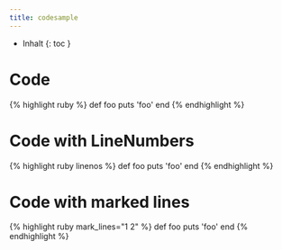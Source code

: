 ```yaml
---
title: codesample
---
```

* Inhalt
{: toc }
# Code
{% highlight ruby %}
def foo
  puts 'foo'
end
{% endhighlight %}
# Code with LineNumbers
{% highlight ruby linenos %}
def foo
  puts 'foo'
end
{% endhighlight %}
# Code with marked lines
{% highlight ruby mark_lines="1 2" %}
def foo
  puts 'foo'
end
{% endhighlight %}
